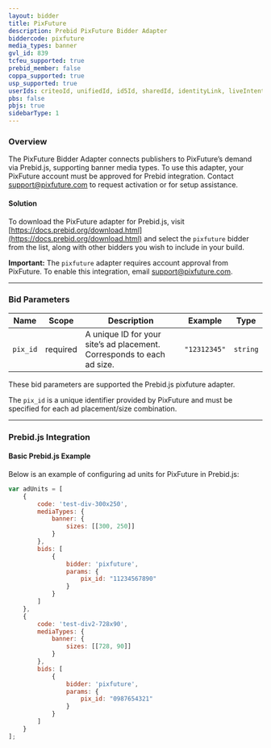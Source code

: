 ```yaml
---
layout: bidder
title: PixFuture
description: Prebid PixFuture Bidder Adapter
biddercode: pixfuture
media_types: banner
gvl_id: 839
tcfeu_supported: true
prebid_member: false
coppa_supported: true
usp_supported: true
userIds: criteoId, unifiedId, id5Id, sharedId, identityLink, liveIntentId, fabrickId
pbs: false
pbjs: true
sidebarType: 1
---
```


### Overview

The PixFuture Bidder Adapter connects publishers to PixFuture’s demand via Prebid.js, supporting banner media types. To use this adapter, your PixFuture account must be approved for Prebid integration. Contact <support@pixfuture.com> to request activation or for setup assistance.

#### Solution

To download the PixFuture adapter for Prebid.js, visit [https://docs.prebid.org/download.html](https://docs.prebid.org/download.html) and select the `pixfuture` bidder from the list, along with other bidders you wish to include in your build.

**Important:** The `pixfuture` adapter requires account approval from PixFuture. To enable this integration, email <support@pixfuture.com>.

---

### Bid Parameters

| Name       | Scope    | Description                                                        | Example       | Type     |
|------------|----------|--------------------------------------------------------------------|---------------|----------|
| `pix_id`   | required | A unique ID for your site’s ad placement. Corresponds to each ad size. | `"12312345"`    | `string` |

These bid parameters are supported the Prebid.js pixfuture adapter.

The `pix_id` is a unique identifier provided by PixFuture and must be specified for each ad placement/size combination.

---

### Prebid.js Integration

#### Basic Prebid.js Example

Below is an example of configuring ad units for PixFuture in Prebid.js:

```javascript
var adUnits = [
    {
        code: 'test-div-300x250',
        mediaTypes: {
            banner: {
                sizes: [[300, 250]]
            }
        },
        bids: [
            {
                bidder: 'pixfuture',
                params: {
                    pix_id: "11234567890"
                }
            }
        ]
    },
    {
        code: 'test-div2-728x90',
        mediaTypes: {
            banner: {
                sizes: [[728, 90]]
            }
        },
        bids: [
            {
                bidder: 'pixfuture',
                params: {
                    pix_id: "0987654321"
                }
            }
        ]
    }
];
